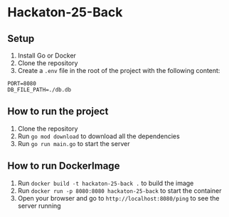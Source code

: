 # Hackaton-25-Back

## Setup

1. Install Go or Docker
2. Clone the repository
3. Create a `.env` file in the root of the project with the following content:
```
PORT=8080 
DB_FILE_PATH=./db.db
```

## How to run the project

1. Clone the repository
2. Run `go mod download` to download all the dependencies
3. Run `go run main.go` to start the server

## How to run DockerImage

1. Run `docker build -t hackaton-25-back .` to build the image
2. Run `docker run -p 8080:8080 hackaton-25-back` to start the container
3. Open your browser and go to `http://localhost:8080/ping` to see the server running